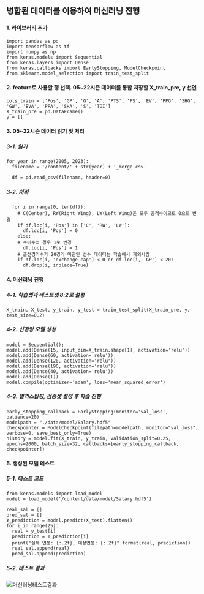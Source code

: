 ## 병합된 데이터를 이용하여 머신러닝 진행

#### 1. 라이브러리 추가
```python3
import pandas as pd
import tensorflow as tf
import numpy as np
from keras.models import Sequential
from keras.layers import Dense
from keras.callbacks import EarlyStopping, ModelCheckpoint
from sklearn.model_selection import train_test_split
```

#### 2. feature로 사용할 행 선택. 05~22시즌 데이터를 통합 저장할 X_train_pre, y 선언
```python3
cols_train = ['Pos', 'GP', 'G', 'A', 'PTS', 'PS', 'EV', 'PPG', 'SHG', 'GW', 'EVA', 'PPA', 'SHA', 'S', 'TOI']
X_train_pre = pd.DataFrame()
y = []
```

#### 3. 05~22시즌 데이터 읽기 및 처리
##### 3-1. 읽기
```python3
for year in range(2005, 2023):
  filename = '/content/' + str(year) + '_merge.csv'

  df = pd.read_csv(filename, header=0)
```
##### 3-2. 처리
```python3
  for i in range(0, len(df)):
    # C(Center), RW(Right Wing), LW(Left Wing)은 모두 공격수이므로 0으로 변경
    if df.loc[i, 'Pos'] in ['C', 'RW', 'LW']:
      df.loc[i, 'Pos'] = 0
    else:
    # 수비수의 경우 1로 변경
      df.loc[i, 'Pos'] = 1
    # 출전경기수가 20경기 미만인 선수 데이터는 학습에서 제외시킴
    if df.loc[i, 'exchange cap'] < 0 or df.loc[i, 'GP'] < 20:
      df.drop(i, inplace=True)
```

#### 4. 머신러닝 진행
##### 4-1. 학습셋과 테스트셋 8:2로 설정
```python3
X_train, X_test, y_train, y_test = train_test_split(X_train_pre, y, test_size=0.2)
```
##### 4-2. 신경망 모델 생성
```python3
model = Sequential();
model.add(Dense(15, input_dim=X_train.shape[1], activation='relu'))
model.add(Dense(60, activation='relu'))
model.add(Dense(120, activation='relu'))
model.add(Dense(190, activation='relu'))
model.add(Dense(40, activation='relu'))
model.add(Dense(1))
model.compile(optimizer='adam', loss='mean_squared_error')
```
##### 4-3. 얼리스탑핑, 검증셋 설정 후 학습 진행
```python3
early_stopping_callback = EarlyStopping(monitor='val_loss', patience=20)
modelpath = "./data/model/Salary.hdf5"
checkpointer = ModelCheckpoint(filepath=modelpath, monitor="val_loss", verbose=0, save_best_only=True)
history = model.fit(X_train, y_train, validation_split=0.25, epochs=2000, batch_size=32, callbacks=[early_stopping_callback, checkpointer])
```

#### 5. 생성된 모델 테스트
##### 5-1. 테스트 코드
```python3
from keras.models import load_model
model = load_model('/content/data/model/Salary.hdf5')

real_sal = []
pred_sal = []
Y_prediction = model.predict(X_test).flatten()
for i in range(25):
  real = y_test[i]
  prediction = Y_prediction[i]
  print("실제 연봉: {:.2f}, 예상연봉: {:.2f}".format(real, prediction))
  real_sal.append(real)
  pred_sal.append(prediction)
```
##### 5-2. 테스트 결과
![머신러닝테스트결과](https://github.com/jys23/bigdata_project/assets/113410132/ef3c58ba-bfcc-4f99-bb4e-34d421ae541c)
